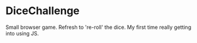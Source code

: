 # DiceChallenge
Small browser game. Refresh to 're-roll' the dice. My first time really getting into using JS.
